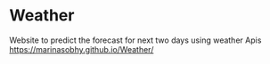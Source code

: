 # Weather
Website to predict the forecast for next two days using weather Apis 
https://marinasobhy.github.io/Weather/
